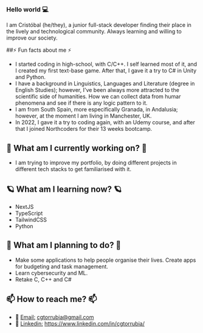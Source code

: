 ### Hello world 💻
I am Cristóbal (he/they), a junior full-stack developer finding their place in the lively and technological community. Always learning and willing to improve our society.

##⚡ Fun facts about me ⚡
- I started coding in high-school, with C/C++. I self learned most of it, and I created my first text-base game. After that, I gave it a try to C# in Unity and Python. 
- I have a background in Linguistics, Languages and Literature (degree in English Studies); however, I've been always more attracted to the scientific side of humanities. How we can collect data from humar phenomena and see if there is any logic pattern to it. 
- I am from South Spain, more especifically Granada, in Andalusia; however, at the moment I am living in Manchester, UK. 
- In 2022, I gave it a try to coding again, with an Udemy course, and after that I joined Northcoders for their 13 weeks bootcamp.

## 🔭 What am I currently working on? 🔭
- I am trying to improve my portfolio, by doing different projects in different tech stacks to get familiarised with it. 

## 🪐 What am I learning now? 🪐
- NextJS
- TypeScript
- TailwindCSS
- Python

## 🚀 What am I planning to do? 🚀
- Make some applications to help people organise their lives. Create apps for budgeting and task management. 
- Learn cybersecurity and ML.
- Retake C, C++ and C#

## 📫 How to reach me? 📫
- 📨 [Email:](cgtorrubia@gmail.com) cgtorrubia@gmail.com
- 💼 [Linkedin:](https://www.linkedin.com/in/cgtorrubia/) https://www.linkedin.com/in/cgtorrubia/

<!--
**SirPhoros/SirPhoros** is a ✨ _special_ ✨ repository because its `README.md` (this file) appears on your GitHub profile.

Here are some ideas to get you started:

- 🔭 I’m currently working on ...
- 🌱 I’m currently learning ...
- 👯 I’m looking to collaborate on ...
- 🤔 I’m looking for help with ...
- 💬 Ask me about ...
- 📫 How to reach me: ...
- 😄 Pronouns: ...
- ⚡ Fun fact: ...
-->
